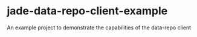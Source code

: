 # jade-data-repo-client-example
An example project to demonstrate the capabilities of the data-repo client
